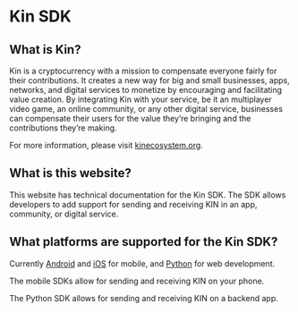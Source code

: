 # Kin SDK

## What is Kin?

Kin is a cryptocurrency with a mission to compensate everyone fairly for their contributions.
It creates a new way for big and small businesses, apps, networks, and digital services to monetize
by encouraging and facilitating value creation.
By integrating Kin with your service, be it an multiplayer video game, an online community, or any other digital service,
businesses can compensate their users for the value they’re bringing and the contributions they’re making.

For more information, please visit [kinecosystem.org][kinecosystem].

## What is this website?

This website has technical documentation for the Kin SDK.
The SDK allows developers to add support for sending and receiving KIN in an app, community, or digital service.

## What platforms are supported for the Kin SDK?

Currently [Android][android] and [iOS][ios] for mobile, and [Python][python] for web development.

The mobile SDKs allow for sending and receiving KIN on your phone.

The Python SDK allows for sending and receiving KIN on a backend app.


[kinecosystem]: https://kinecosystem.org/
[android]: android.md
[ios]: ios.md
[python]: python.md
